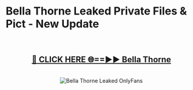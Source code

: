 # Bella Thorne Leaked Private Files & Pict - New Update
<br>
<div align="center">
<h2><a href="https://mediafilles.blogspot.com/?title=Bella_Thorne" rel="nofollow">🔴 CLICK HERE 🌐==►► Bella Thorne</a></h2>
<br>
<a href="https://mediafilles.blogspot.com/?title=Bella_Thorne" rel="nofollow" data-target="animated-image.originalLink"><img src="https://i.ibb.co.com/WyWwxjT/player-gif2.gif" alt="Bella Thorne Leaked OnlyFans" style="max-width: 100%; display: inline-block;" data-target="animated-image.originalImage"></a>
</div>
<br>